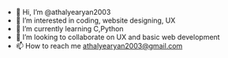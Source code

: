 - 👋 Hi, I’m @athalyearyan2003
- 👀 I’m interested in coding, website designing, UX 
- 🌱 I’m currently learning C,Python
- 💞️ I’m looking to collaborate on UX and basic web development
- 📫 How to reach me athalyearyan2003@gmail.com

<!---
athalyearyan2003/athalyearyan2003 is a ✨ special ✨ repository because its `README.md` (this file) appears on your GitHub profile.
You can click the Preview link to take a look at your changes.
--->
